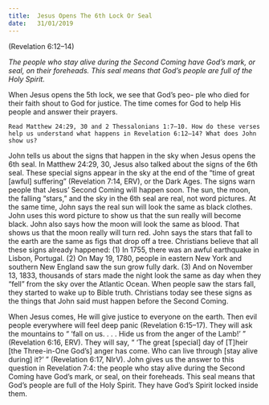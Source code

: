 ```yaml
---
title:  Jesus Opens The 6th Lock Or Seal
date:   31/01/2019
---
```


(Revelation 6:12–14)

_The people who stay alive during the Second Coming have God’s mark, or seal, on their foreheads. This seal means that God’s people are full of the Holy Spirit._

When Jesus opens the 5th lock, we see that God’s peo- ple who died for their faith shout to God for justice. The time comes for God to help His people and answer their prayers.

`Read Matthew 24:29, 30 and 2 Thessalonians 1:7–10. How do these verses help us understand what happens in Revelation 6:12–14? What does John show us?`

John tells us about the signs that happen in the sky when Jesus opens the 6th seal. In Matthew 24:29, 30, Jesus also talked about the signs of the 6th seal. These special signs appear in the sky at the end of the “time of great [awful] suffering” (Revelation 7:14, ERV), or the Dark Ages. The signs warn people that Jesus’ Second Coming will happen soon. The sun, the moon, the falling “stars,” and the sky in the 6th seal are real, not word pictures. At the same time, John says the real sun will look the same as black clothes. John uses this word picture to show us that the sun really will become black. John also says how the moon will look the same as blood. That shows us that the moon really will turn red. John says the stars that fall to the earth are the same as figs that drop off a tree. Christians believe that all these signs already happened: (1) In 1755, there was an awful earthquake in Lisbon, Portugal. (2) On May 19, 1780, people in eastern New York and southern New England saw the sun grow fully dark. (3) And on November 13, 1833, thousands of stars made the night look the same as day when they “fell” from the sky over the Atlantic Ocean. When people saw the stars fall, they started to wake up to Bible truth. Christians today see these signs as the things that John said must happen before the Second Coming.

When Jesus comes, He will give justice to everyone on the earth. Then evil people everywhere will feel deep panic (Revelation 6:15–17). They will ask the mountains to “ ‘fall on us. . . . Hide us from the anger of the Lamb!’ ” (Revelation 6:16, ERV). They will say, “ ‘The great [special] day of [T]heir [the Three-in-One God’s] anger has come. Who can live through [stay alive during] it?’ ” (Revelation 6:17, NIrV). John gives us the answer to this question in Revelation 7:4: the people who stay alive during the Second Coming have God’s mark, or seal, on their foreheads. This seal means that God’s people are full of the Holy Spirit. They have God’s Spirit locked inside them.